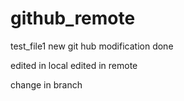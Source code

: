 # github_remote
test_file1
new git hub modification done

edited in local 
edited in remote

change in branch
